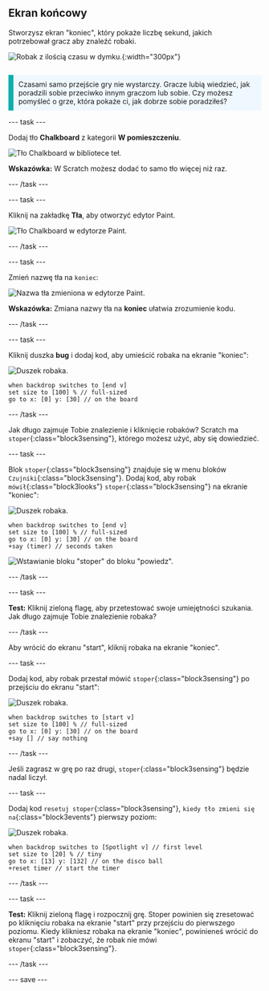 ## Ekran końcowy

<div style="display: flex; flex-wrap: wrap">
<div style="flex-basis: 200px; flex-grow: 1; margin-right: 15px;">
Stworzysz ekran "koniec", który pokaże liczbę sekund, jakich potrzebował gracz aby znaleźć robaki. 
</div>
<div>

![Robak z ilością czasu w dymku.](images/end-screen.png){:width="300px"}

</div>
</div>

<p style="border-left: solid; border-width:10px; border-color: #0faeb0; background-color: aliceblue; padding: 10px;">
Czasami samo przejście gry nie wystarczy. Gracze lubią wiedzieć, jak poradzili sobie przeciwko innym graczom lub sobie. Czy możesz pomyśleć o grze, która pokaże ci, jak dobrze sobie poradziłeś?</p>

--- task ---

Dodaj tło **Chalkboard** z kategorii **W pomieszczeniu**.

![Tło Chalkboard w bibliotece teł.](images/chalkboard.png)

**Wskazówka:** W Scratch możesz dodać to samo tło więcej niż raz.

--- /task ---

--- task ---

Kliknij na zakładkę **Tła**, aby otworzyć edytor Paint.

![Tło Chalkboard w edytorze Paint.](images/chalkboard2-paint.png)

--- /task ---

--- task ---

Zmień nazwę tła na `koniec`:

![Nazwa tła zmieniona w edytorze Paint.](images/end-screen-name.png)

**Wskazówka:** Zmiana nazwy tła na **koniec** ułatwia zrozumienie kodu.

--- /task ---

--- task ---

Kliknij duszka **bug** i dodaj kod, aby umieścić robaka na ekranie "koniec":

![Duszek robaka.](images/bug-sprite.png)

```blocks3
when backdrop switches to [end v]
set size to [100] % // full-sized
go to x: [0] y: [30] // on the board
```

--- /task ---

Jak długo zajmuje Tobie znalezienie i kliknięcie robaków? Scratch ma `stoper`{:class="block3sensing"}, którego możesz użyć, aby się dowiedzieć.

--- task ---

Blok `stoper`{:class="block3sensing"} znajduje się w menu bloków `Czujniki`{:class="block3sensing"}. Dodaj kod, aby robak `mówił`{:class="block3looks"} `stoper`{:class="block3sensing"} na ekranie "koniec":

![Duszek robaka.](images/bug-sprite.png)

```blocks3
when backdrop switches to [end v]
set size to [100] % // full-sized
go to x: [0] y: [30] // on the board
+say (timer) // seconds taken
```

![Wstawianie bloku "stoper" do bloku "powiedz".](images/inserting-blocks.gif)

--- /task ---

--- task ---

**Test:** Kliknij zieloną flagę, aby przetestować swoje umiejętności szukania. Jak długo zajmuje Tobie znalezienie robaka?

--- /task ---

Aby wrócić do ekranu "start", kliknij robaka na ekranie "koniec".

--- task ---

Dodaj kod, aby robak przestał mówić `stoper`{:class="block3sensing"} po przejściu do ekranu "start":

![Duszek robaka.](images/bug-sprite.png)

```blocks3
when backdrop switches to [start v]
set size to [100] % // full-sized
go to x: [0] y: [30] // on the board
+say [] // say nothing
```

--- /task ---

Jeśli zagrasz w grę po raz drugi, `stoper`{:class="block3sensing"} będzie nadal liczył.

--- task ---

Dodaj kod `resetuj stoper`{:class="block3sensing"}, `kiedy tło zmieni się na`{:class="block3events"} pierwszy poziom:

![Duszek robaka.](images/bug-sprite.png)

```blocks3
when backdrop switches to [Spotlight v] // first level
set size to [20] % // tiny
go to x: [13] y: [132] // on the disco ball
+reset timer // start the timer
```

--- /task ---

--- task ---

**Test:** Kliknij zieloną flagę i rozpocznij grę. Stoper powinien się zresetować po kliknięciu robaka na ekranie "start" przy przejściu do pierwszego poziomu. Kiedy klikniesz robaka na ekranie "koniec", powinieneś wrócić do ekranu "start" i zobaczyć, że robak nie mówi `stoper`{:class="block3sensing"}.

--- /task ---

--- save ---
